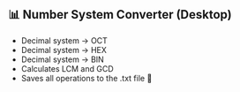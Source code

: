 ## 📊 Number System Converter (Desktop)
- Decimal system -> OCT
- Decimal system -> HEX
- Decimal system -> BIN
- Calculates LCM and GCD
- Saves all operations to the .txt file 📄
